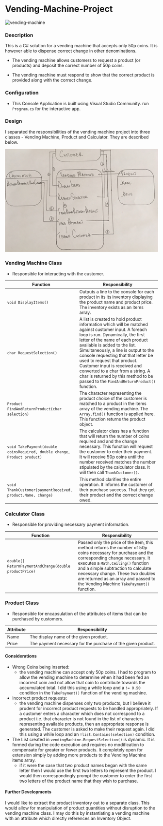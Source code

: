# Vending-Machine-Project

![vending-machine](https://media.licdn.com/mpr/mpr/p/3/005/093/1c1/3d3c719.jpg)

### Description
This is a C# solution for a vending machine that accepts only 50p coins. It is however able to dispense correct change in other denominations.

- The vending machine allows customers to request a product (or products) and deposit the correct number of 50p coins.

- The vending machine must respond to show that the correct product is provided along with the correct change.

### Configuration
- This Console Application is built using Visual Studio Community.
run `Program.cs` for the interactive app.

### Design
I separated the responsibilities of the vending machine project into three classes - Vending Machine, Product and Calculator. They are described below.

![classdiagram](images/classdiagram.jpg)

### Vending Machine Class
* Responsible for interacting with the customer.

| Function  | Responsibility |
| ------ | ----------- |
| `void DisplayItems()` | Outputs a line to the console for each product in its its inventory displaying the product name and product price. The inventory exists as an items array. |
| `char RequestSelection()` | A list is created to hold product information which will be matched against customer input. A foreach loop is run. Dynamically, the first letter of the name of each product available is added to the list. Simultaneously, a line is output to the console requesting that that letter be used to request that product. Customer input is received and converted to a char from a string. A char is returned by this method to be passed to the `FindAndReturnProduct()` function. |
| `Product FindAndReturnProduct(char selection)` | The character representing the product choice of the customer is matched to a product in the items array of the vending machine. The `Array.find()` function is applied here. This function returns the product object. |
| `void TakePayment(double coinsRequired, double change, Product product)` | The calculator class has a function that will return the number of coins required and and the change necessary. This function will request the customer to enter their payment. It will receive 50p coins until the number received matches the number stipulated by the calculator class. It will then call `ThankCustomer()`. |
| `void ThankCustomer(paymentReceived, product.Name, change)` | This method clarifies the entire operation. It informs the customer of their purchase success. That they get their product and the correct change owed. |

### Calculator Class
* Responsible for providing necessary payment information.

| Function  | Responsibility |
| ------ | ----------- |
| `double[] ReturnPaymentAndChange(double productPrice)` | Passed only the price of the item, this method returns the number of 50p coins necessary for purchase and the corresponding change necessary. It executes a `Math.Ceiling()` function and a simple subtraction to calculate necessary change. These two doubles are returned as an array and passed to the Vending Machine `TakePayment()` function.  |

### Product Class
* Responsible for encapsulation of the attributes of items that can be purchased by customers.

| Attribute  | Responsibility |
| ------ | ----------- |
| Name | The display name of the given product. |
| Price | The payment necessary for the purchase of the given product. |

#### Considerations
- Wrong Coins being inserted:
  - the vending machine can accept only 50p coins. I had to program to allow the vending machine to determine when it had been fed an incorrect coin and not allow that coin to contribute towards the accumulated total. I did this using a while loop and a `!= 0.50` condition in the `TakePayment()` function of the vending machine.
- Incorrect product requests:
  - the vending machine dispenses only two products, but I believe it prudent for incorrect product requests to be handled appropriately. If a customer enters a character which does not correspond to a product i.e. that character is not found in the list of characters representing available products, then an appropriate response is generated. The customer is asked to make their request again. I did this using a while loop and an `!list.Contains(selection)` condition.
- The List created in `vendingMachine.RequestSelection()` is dynamic. It is formed during the code execution and requires no modification to compensate for greater or fewer products. It completely open for extension simply by adding more products to the Vending Machine items array.
  - if it were the case that two product names began with the same letter then I would use the first two letters to represent the product. I would then correspondingly prompt the customer to enter the first two letters of the product name that they wish to purchase.

#### Further Developments
I would like to extract the product inventory out to a separate class. This would allow for manipulation of product quantities without disruption to the vending machine class. I may do this by instantiating a vending machine with an attribute which directly references an Inventory Object.
